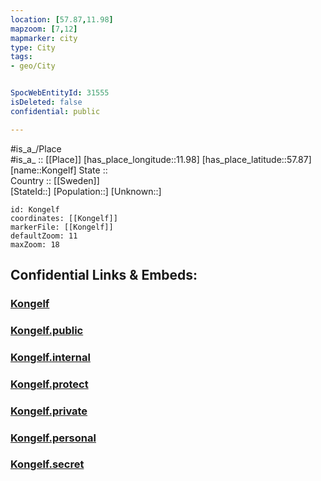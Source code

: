 ```yaml
---
location: [57.87,11.98] 
mapzoom: [7,12] 
mapmarker: city 
type: City
tags:
- geo/City


SpocWebEntityId: 31555
isDeleted: false
confidential: public

---
```

#is_a_/Place  
#is_a_ :: [[Place]] 
[has_place_longitude::11.98] 
[has_place_latitude::57.87] 
[name::Kongelf] 
State ::  
Country :: [[Sweden]]  
[StateId::] 
[Population::] 
[Unknown::] 


```leaflet
id: Kongelf
coordinates: [[Kongelf]] 
markerFile: [[Kongelf]] 
defaultZoom: 11 
maxZoom: 18
```


## Confidential Links & Embeds: 

### [Kongelf](/_Standards/Earth/Continent/Europe/Europe~North/Sweden/Provinces~Sweden/Västra_Götaland/City/Kongelf.md) 

### [Kongelf.public](/_public/Earth/Continent/Europe/Europe~North/Sweden/Provinces~Sweden/Västra_Götaland/City/Kongelf.public.md) 

### [Kongelf.internal](/_internal/Earth/Continent/Europe/Europe~North/Sweden/Provinces~Sweden/Västra_Götaland/City/Kongelf.internal.md) 

### [Kongelf.protect](/_protect/Earth/Continent/Europe/Europe~North/Sweden/Provinces~Sweden/Västra_Götaland/City/Kongelf.protect.md) 

### [Kongelf.private](/_private/Earth/Continent/Europe/Europe~North/Sweden/Provinces~Sweden/Västra_Götaland/City/Kongelf.private.md) 

### [Kongelf.personal](/_personal/Earth/Continent/Europe/Europe~North/Sweden/Provinces~Sweden/Västra_Götaland/City/Kongelf.personal.md) 

### [Kongelf.secret](/_secret/Earth/Continent/Europe/Europe~North/Sweden/Provinces~Sweden/Västra_Götaland/City/Kongelf.secret.md)

